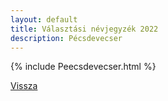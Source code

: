```yaml
---
layout: default
title: Választási névjegyzék 2022
description: Pécsdevecser
---
```


{% include Peecsdevecser.html %}

[Vissza](./)